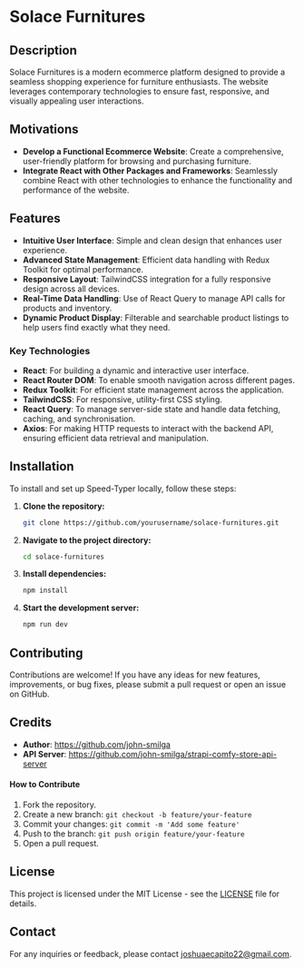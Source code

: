 # Solace Furnitures

## Description

Solace Furnitures is a modern ecommerce platform designed to provide a seamless shopping experience for furniture enthusiasts. The website leverages contemporary technologies to ensure fast, responsive, and visually appealing user interactions.

## Motivations

- **Develop a Functional Ecommerce Website**: Create a comprehensive, user-friendly platform for browsing and purchasing furniture.
- **Integrate React with Other Packages and Frameworks**: Seamlessly combine React with other technologies to enhance the functionality and performance of the website.

## Features

- **Intuitive User Interface**: Simple and clean design that enhances user experience.
- **Advanced State Management**: Efficient data handling with Redux Toolkit for optimal performance.
- **Responsive Layout**: TailwindCSS integration for a fully responsive design across all devices.
- **Real-Time Data Handling**: Use of React Query to manage API calls for products and inventory.
- **Dynamic Product Display**: Filterable and searchable product listings to help users find exactly what they need.

### Key Technologies

- **React**: For building a dynamic and interactive user interface.
- **React Router DOM**: To enable smooth navigation across different pages.
- **Redux Toolkit**: For efficient state management across the application.
- **TailwindCSS**: For responsive, utility-first CSS styling.
- **React Query**: To manage server-side state and handle data fetching, caching, and synchronisation.
- **Axios**: For making HTTP requests to interact with the backend API, ensuring efficient data retrieval and manipulation.

## Installation

To install and set up Speed-Typer locally, follow these steps:

1. **Clone the repository:**
   ```bash
   git clone https://github.com/yourusername/solace-furnitures.git
   ```
2. **Navigate to the project directory:**
   ```bash
   cd solace-furnitures
   ```
3. **Install dependencies:**
   ```bash
   npm install
   ```
4. **Start the development server:**
   ```bash
   npm run dev
   ```

## Contributing

Contributions are welcome! If you have any ideas for new features, improvements, or bug fixes, please submit a pull request or open an issue on GitHub.

## Credits

- **Author**: https://github.com/john-smilga
- **API Server**: https://github.com/john-smilga/strapi-comfy-store-api-server

#### How to Contribute

1. Fork the repository.
2. Create a new branch: `git checkout -b feature/your-feature`
3. Commit your changes: `git commit -m 'Add some feature'`
4. Push to the branch: `git push origin feature/your-feature`
5. Open a pull request.

## License

This project is licensed under the MIT License - see the [LICENSE](LICENSE) file for details.

## Contact

For any inquiries or feedback, please contact [joshuaecapito22@gmail.com](mailto:joshuaecapito22@gmail.com).
